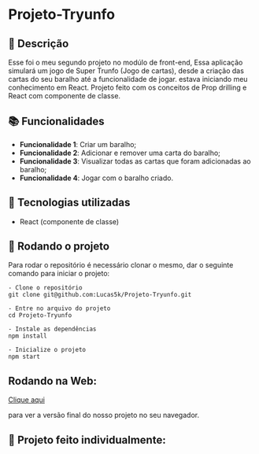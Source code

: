 # Projeto-Tryunfo

## :memo: Descrição
<p>Esse foi o meu segundo projeto no modúlo de front-end, Essa aplicação simulará um jogo de Super Trunfo (Jogo de cartas), desde a criação das cartas do seu baralho até a funcionalidade de jogar. estava iniciando meu conhecimento em React.
Projeto feito com os conceitos de Prop drilling e React com componente de classe.</p>

## :books: Funcionalidades
* <b>Funcionalidade 1</b>: Criar um baralho;
* <b>Funcionalidade 2</b>: Adicionar e remover uma carta do baralho;
* <b>Funcionalidade 3</b>: Visualizar todas as cartas que foram adicionadas ao baralho;
* <b>Funcionalidade 4</b>: Jogar com o baralho criado.

## :wrench: Tecnologias utilizadas
* React (componente de classe)

## :rocket: Rodando o projeto
Para rodar o repositório é necessário clonar o mesmo, dar o seguinte comando para iniciar o projeto:
```
- Clone o repositório
git clone git@github.com:Lucas5k/Projeto-Tryunfo.git

- Entre no arquivo do projeto
cd Projeto-Tryunfo

- Instale as dependências
npm install

- Inicialize o projeto
npm start

```

## Rodando na Web:

<a href="https://projeto-tryunfo-umber.vercel.app/">Clique aqui</a><p>para ver a versão final do nosso projeto no seu navegador.</p>

<!-- ## :soon: Implementação futura
* O que será implementado na próxima sprint? -->

## :handshake: Projeto feito individualmente:

<!-- ## :dart: Status do projeto -->
